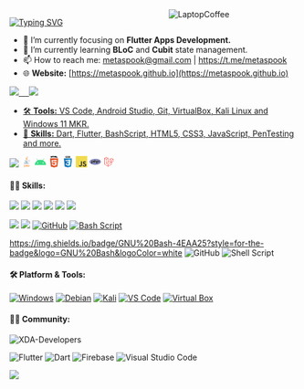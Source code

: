 
<!-- Side Image -->
<a href="https://git.io/metaspook" target="_blank" rel="noopener noreferrer">
  <img src="https://raw.githubusercontent.com/MicaelliMedeiros/micaellimedeiros/master/image/computer-illustration.png" width="225px" align="right" alt="LaptopCoffee"></a>
  

<!-- Paragraph and bullets -->
<p align="left">

[![Typing SVG](https://readme-typing-svg.herokuapp.com?size=15&duration=3000&color=00FFFF&multiline=true&width=600&height=123&lines=Hi%2C+I'm+Metaspook.;A+Programmer%2C+Ethical+Hacker%2C+and+Intellimalist.;Being+a+tech+enthusiast+since+childhood+my+objectives+are+future-proof+;concepts%2C+self-learning%2Fdeveloping+skills+and+organized+working+mindset.;I've+worked+in+IT+sectors%2C+paticipated+in+cyberwar+and+geeky+stuffs.;Programming++and+Hacking+are+like+my+right+and+left+arms+%F0%9F%A4%9D.;+)](https://git.io/typing-svg)
<!--   I'm Metaspook, a Programmer, Ethical Hacker, and Intellimalist. Being a tech enthusiast since childhood my objectives are future-proof concepts, self-learning/developing skills and organized working mindset. I've worked in IT sectors, paticipated in cyberwar and geeky stuffs. <strong>Programming</strong> and <strong>Hacking</strong> are like my right and left arms 🤝.<br> -->
  - 🔭 I’m currently focusing on <strong>Flutter Apps Development.</strong>
  - 🌱 I’m currently learning <strong>BLoC</strong> and <strong>Cubit</strong> state management.
  - 📫 How to reach me: metaspook@gmail.com | https://t.me/metaspook
  - 🌐 **Website:** [https://metaspook.github.io](https://metaspook.github.io)
</p>

<!-- Stats and bullets -->
<a href="https://git.io/metaspook" target="_blank" rel="noopener noreferrer">
  <img height="165em" src="https://github-readme-stats.vercel.app/api?username=metaspook&count_private=true&theme=radical&show_icons=true&include_all_commits=false&hide_rank=false"/>&emsp;
  <img height="165em" src="https://github-readme-stats.vercel.app/api/top-langs/?username=metaspook&layout=compact&langs_count=7&theme=radical"/>
  
  - 🛠️ <strong>Tools:</strong> VS Code, Android Studio, Git, VirtualBox, Kali Linux and Windows 11 MKR.
  - 🦄 <strong>Skills:</strong> Dart, Flutter, BashScript, HTML5, CSS3, JavaScript, PenTesting and more.
</a>

![](https://komarev.com/ghpvc/?style=for-the-badge&label=Views&username=metaspook)
<code><img height="20" src="https://raw.githubusercontent.com/github/explore/80688e429a7d4ef2fca1e82350fe8e3517d3494d/topics/java/java.png"></code>
<code><img height="20" src="https://raw.githubusercontent.com/github/explore/80688e429a7d4ef2fca1e82350fe8e3517d3494d/topics/android/android.png"></code>
<code><img height="20" src="https://raw.githubusercontent.com/github/explore/80688e429a7d4ef2fca1e82350fe8e3517d3494d/topics/html/html.png"></code>
<code><img height="20" src="https://raw.githubusercontent.com/github/explore/80688e429a7d4ef2fca1e82350fe8e3517d3494d/topics/css/css.png"></code>
<code><img height="20" src="https://raw.githubusercontent.com/github/explore/80688e429a7d4ef2fca1e82350fe8e3517d3494d/topics/javascript/javascript.png"></code>
<code><img height="20" src="https://raw.githubusercontent.com/github/explore/80688e429a7d4ef2fca1e82350fe8e3517d3494d/topics/php/php.png"></code>
<code><img height="20" src="https://raw.githubusercontent.com/github/explore/80688e429a7d4ef2fca1e82350fe8e3517d3494d/topics/laravel/laravel.png"></code>

#### 🧑‍💻 **Skills:**
[![](https://img.shields.io/badge/%E2%80%8D-Dart-%230175C2?style=flat-square&logo=dart)](https://dart.dev/)
[![](https://img.shields.io/badge/%E2%80%8D-Flutter-%2302569B?style=flat-square&logo=flutter)](https://flutter.dev/)
[![](https://img.shields.io/badge/%E2%80%8D-Bash-E34F26?style=flat-square&logo=linux&logoColor=white)](https://html.spec.whatwg.org/)
[![](https://img.shields.io/badge/%E2%80%8D-HTML5-E34F26?style=flat-square&logo=html5)](https://html.spec.whatwg.org/)
[![](https://img.shields.io/badge/%E2%80%8D-CSS3-1572B6?style=flat-square&logo=css3)](https://www.w3.org/Style/CSS/)
[![](https://img.shields.io/badge/%E2%80%8D-JavaScript-f7e200?style=flat-square&logo=javascript)](https://www.ecma-international.org/)

[![](https://img.shields.io/badge/%E2%80%8D-Git-E44C30?style=flat-square&logo=git)](https://git-scm.com/)
[![](https://img.shields.io/badge/%E2%80%8D-Firebase-%23039BE5?style=flat-square&logo=firebase)](https://firebase.google.com/)
[![GitHub](https://img.shields.io/badge/%E2%80%8D-GitHub-white?style=flat-square&logo=github)](https://firebase.google.com/)
[![Bash Script](https://img.shields.io/badge/%E2%80%8D-GitHub-white?style=flat-square&logo=github)](https://firebase.google.com/)

https://img.shields.io/badge/GNU%20Bash-4EAA25?style=for-the-badge&logo=GNU%20Bash&logoColor=white
![GitHub](https://img.shields.io/badge/github-grey?style=for-the-badge&logo=github&logoColor=white)
![Shell Script](https://img.shields.io/badge/shell_script-grey?style=for-the-badge&logo=gnu-bash&logoColor=white)
#### 🛠️ **Platform & Tools:**
<!-- %E2%80%8D represents Zero Width Joiner Character -->
[![Windows](https://img.shields.io/badge/%E2%80%8D-Windows_11-0078D6?style=flat-square&logo=windows&logoColor=ffffff)](https://www.microsoft.com/windows/get-windows-10)
[![Debian](https://img.shields.io/badge/%E2%80%8D-Debian-D70A53?style=flat-square&logo=debian)](https://www.debian.org/)
[![Kali](https://img.shields.io/badge/%E2%80%8D-Kali_Linux-557C94?style=flat-square&logo=kali-linux&logoColor=white)](https://www.kali.org/)
[![VS Code](https://img.shields.io/badge/%E2%80%8D-VS_Code-0078d7?style=flat-square&logo=visual-studio-code)](https://code.visualstudio.com/)
[![Virtual Box](https://img.shields.io/badge/%E2%80%8D-Virtual_Box-4479a1?style=flat-square&logo=virtualbox)](https://code.visualstudio.com/)


#### 🧑‍🚀 **Community:**
![XDA-Developers](https://img.shields.io/badge/XDA--Developers-%23AC6E2F.svg?style=for-the-badge&logo=XDA-Developers&logoColor=white)

![Flutter](https://img.shields.io/badge/Flutter-%2302569B.svg?style=for-the-badge&logo=Flutter&logoColor=white)
![Dart](https://img.shields.io/badge/dart-%230175C2.svg?style=for-the-badge&logo=dart&logoColor=white)
![Firebase](https://img.shields.io/badge/Firebase-039BE5?style=for-the-badge&logo=Firebase&logoColor=white)
![Visual Studio Code](https://img.shields.io/badge/Visual%20Studio%20Code-0078d7.svg?style=for-the-badge&logo=visual-studio-code&logoColor=white)

[![](https://img.shields.io/badge/Flutter-02569B?style=for-the-badge&logo=flutter&logoColor=white)](https://firebase.google.com/)





<!-- Default Placeholders
### Hi there 👋
**metaspook/metaspook** is a ✨ _special_ ✨ repository because its `README.md` (this file) appears on your GitHub profile.

Here are some ideas to get you started:

- 🔭 I’m currently working on ...
- 🌱 I’m currently learning ...
- 👯 I’m looking to collaborate on ...
- 🤔 I’m looking for help with ...
- 💬 Ask me about ...
- 📫 How to reach me: ...
- 😄 Pronouns: ...
- ⚡ Fun fact: ...
-->
